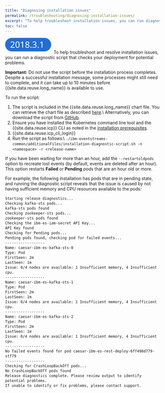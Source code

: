 ```yaml
---
title: "Diagnosing installation issues"
permalink: /troubleshooting/diagnosing-installation-issues/
excerpt: "To help troubleshoot installation issues, you can run diagnostics scripts."
toc: false
---
```


![Event Streams 2018.3.1 and later icon](../../images/2018.3.1.svg "Only in Event Streams 2018.3.1 and later.") To help troubleshoot and resolve installation issues, you can run a diagnostic script that checks your deployment for potential problems.

**Important:** Do not use the script before the installation process completes. Despite a successful installation message, some processes might still need to complete, and it can take up to 10 minutes before {{site.data.reuse.long_name}} is available to use.

To run the script:

1. The script is included in the {{site.data.reuse.long_name}} chart file. You can retrieve the chart file as described [here](../../administering/helm-upgrade-command/).\\
   Alternatively, you can download the script from [GitHub](https://github.com/IBM/charts/tree/master/stable/ibm-eventstreams-dev/additionalFiles).
2. Ensure you have installed the Kubernetes command line tool and the {{site.data.reuse.icp}} CLI as noted in the [installation prerequisites](../../installing/prerequisites/).
3. {{site.data.reuse.icp_cli_login}}
4. Run the script as follows:\\
    `./ibm-eventstreams-common/additionalFiles/installation-diagnostic-script.sh -n <namespace> -r <release-name>`

If you have been waiting for more than an hour, add the `--restartoldpods` option to recreate lost events (by default, events are deleted after an hour). This option restarts **Failed** or **Pending** pods that are an hour old or more.

For example, the following installation has pods that are in pending state, and running the diagnostic script reveals that the issue is caused by not having sufficient memory and CPU resources available to the pods:

```
Starting release diagnostics...
Checking kafka-sts pods...
kafka-sts pods found
Checking zookeeper-sts pods...
zookeeper-sts pods found
Checking the ibm-es-iam-secret API Key...
API Key found
Checking for Pending pods...
Pending pods found, checking pod for failed events...
------------------
Name: caesar-ibm-es-kafka-sts-0
Type: Pod
FirstSeen: 2m
LastSeen: 1m
Issue: 0/4 nodes are available: 1 Insufficient memory, 4 Insufficient cpu.
------------------
Name: caesar-ibm-es-kafka-sts-1
Type: Pod
FirstSeen: 2m
LastSeen: 1m
Issue: 0/4 nodes are available: 1 Insufficient memory, 4 Insufficient cpu.
------------------
Name: caesar-ibm-es-kafka-sts-2
Type: Pod
FirstSeen: 2m
LastSeen: 1m
Issue: 0/4 nodes are available: 1 Insufficient memory, 4 Insufficient cpu.
------------------
No failed events found for pod caesar-ibm-es-rest-deploy-6ff498d779-stf79
------------------
Checking for CrashLoopBackOff pods...
No CrashLoopBackOff pods found
Release diagnostics complete. Please review output to identify potential problems.
If unable to identify or fix problems, please contact support.
```
